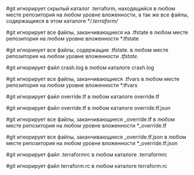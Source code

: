 #git игнорирует скрытый каталог .terraform, находящийся в любом месте репозитория на любом уровне вложенности, а так же все файлы, содержащиеся в этом каталоге
**/.terraform/*

#git игнорирует все файлы, заканчивающиеся на .tfstate в любом месте репозитория на любом уровне вложенности
*.tfstate

#git игноринует все файлы, содержащие .tfstate. в любом месте репозитория на любом уровне вложенности
*.tfstate.*

#git игнорирует файл crash.log в любом каталоге
crash.log

#git игнорирует все файлы, заканчивающиеся .tfvars в любом месте репозитория на любом уровне вложенности 
*.tfvars

#git игнорирует файл override.tf в любом каталоге
override.tf

#git игнорирует файл override.tf в любом каталоге
override.tf.json

#git игнорирует все файлы, заканчивающиеся _override.tf в любом месте репозитория на любом уровне вложенности
*_override.tf

#git игнорирует все файлы, заканчивающиеся _override.tf.json в любом месте репозитория на любом уровне вложенности
*_override.tf.json

#git игнорирует файл .terraformrc в любом каталоге
.terraformrc

#git игнорирует файл terraform.rc в любом каталоге
terraform.rc
